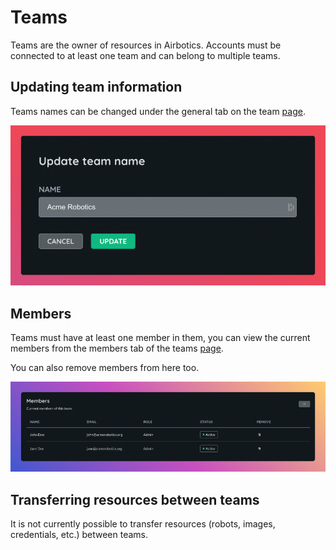 # Teams

Teams are the owner of resources in Airbotics. Accounts must be connected to at least one team and can belong to multiple teams.

## Updating team information

Teams names can be changed under the general tab on the team [page](https://dashboard.airbotics.io/team/general).

![Updating team name.](../imgs/rename-team.png)

## Members

Teams must have at least one member in them, you can view the current members from the members tab of the teams [page](https://dashboard.airbotics.io/team/members).

You can also remove members from here too.

![Viewing team members.](../imgs/team-members.png)


## Transferring resources between teams

It is not currently possible to transfer resources (robots, images, credentials, etc.) between teams.